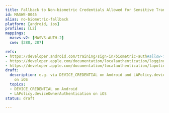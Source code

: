 ```yaml
---
title: Fallback to Non-biometric Credentials Allowed for Sensitive Transactions
id: MASWE-0045
alias: no-biometric-fallback
platform: [android, ios]
profiles: [L2]
mappings:
  masvs-v2: [MASVS-AUTH-2]
  cwe: [288, 287]

refs:
- https://developer.android.com/training/sign-in/biometric-auth#allow-fallback
- https://developer.apple.com/documentation/localauthentication/logging_a_user_into_your_app_with_face_id_or_touch_id#3148834
- https://developer.apple.com/documentation/localauthentication/lapolicy/deviceownerauthenticationwithbiometrics/
draft:
  description: e.g. via DEVICE_CREDENTIAL on Android and LAPolicy.deviceOwnerAuthentication
    on iOS
  topics:
  - DEVICE_CREDENTIAL on Android
  - LAPolicy.deviceOwnerAuthentication on iOS
status: draft

---
```


